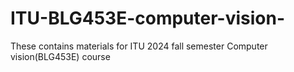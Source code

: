 # ITU-BLG453E-computer-vision-
These contains materials for ITU 2024 fall semester Computer vision(BLG453E) course
